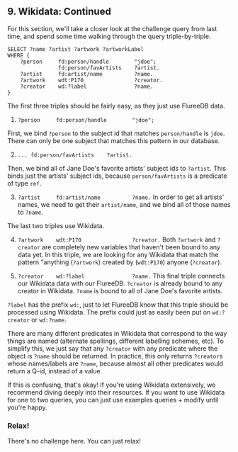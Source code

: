 ## 9. Wikidata: Continued

For this section, we'll take a closer look at the challenge query from last time, and spend some time walking through the query triple-by-triple.

```
SELECT ?name ?artist ?artwork ?artworkLabel
WHERE {
    ?person     fd:person/handle        "jdoe";
                fd:person/favArtists    ?artist.
    ?artist     fd:artist/name          ?name.
    ?artwork    wdt:P170                ?creator.
    ?creator    wd:?label               ?name.
}
```

The first three triples should be fairly easy, as they just use FlureeDB data. 

1. `?person     fd:person/handle        "jdoe";`

First, we bind `?person` to the subject id that matches `person/handle` is `jdoe`. There can only be one subject that matches this pattern in our database.

2. `... fd:person/favArtists    ?artist.`

Then, we bind all of Jane Doe's favorite artists' subject ids to `?artist`. This binds just the artists' subject ids, because `person/favArtists` is a predicate of type `ref`. 

3. `?artist     fd:artist/name          ?name.`
In order to get all artists' names, we need to get their `artist/name`, and we bind all of those names to `?name`.

The last two triples use Wikidata. 

4. `?artwork    wdt:P170                ?creator.`
Both `?artwork` and `?creator` are completely new variables that haven't been bound to any data yet. In this triple, we are looking for any Wikidata that match the pattern "anything (`?artwork`) created by (`wdt:P170`) anyone (`?creator`). 


5. `?creator    wd:?label               ?name.`
This final triple connects our Wikidata data with our FlureeDB. `?creator` is already bound to any creator in Wikidata. `?name` is bound to all of Jane Doe's favorite artists. 

`?label` has the prefix `wd:`, just to let FlureeDB know that this triple should be processed using Wikidata. The prefix could just as easily been put on `wd:?creator` or `wd:?name`. 

There are many different predicates in Wikidata that correspond to the way things are named (alternate spellings, different labelling schemes, etc). To simplify this, we just say that any `?creator` with any predicate where the object is `?name` should be returned. In practice, this only returns `?creator`s whose names/labels are `?name`, because almost all other predicates would return a Q-id, instead of a value. 

If this is confusing, that's okay! If you're using Wikidata extensively, we recommend diving deeply into their resources. If you want to use Wikidata for one to two queries, you can just use examples queries + modify until you're happy. 

<div class="challenge">
<h3>Relax!</h3>
<p>There's no challenge here. You can just relax!</p>
</div>